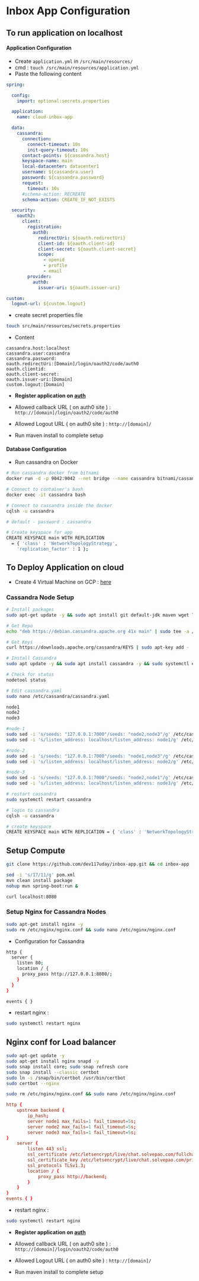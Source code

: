 # Inbox App Configuration

## To run application on localhost

#### Application Configuration

- Create `application.yml` in `/src/main/resources/`
- cmd : `touch /src/main/resources/application.yml`
- Paste the following content

```yml
spring:

  config:
    import: optional:secrets.properties

  application:
    name: cloud-inbox-app

  data:
    cassandra:
      connection:
        connect-timeout: 10s
        init-query-timeout: 10s
      contact-points: ${cassandra.host}
      keyspace-name: main
      local-datacenter: datacenter1
      username: ${cassandra.user}
      password: ${cassandra.password}
      request:
        timeout: 10s
      #schema-action: RECREATE
      schema-action: CREATE_IF_NOT_EXISTS

  security:
    oauth2:
      client:
        registration:
          auth0:
            redirectUri: ${oauth.redirectUri}
            client-id: ${oauth.client-id}
            client-secret: ${oauth.client-secret}
            scope:
              - openid
              - profile
              - email
        provider:
          auth0:
            issuer-uri: ${oauth.issuer-uri}

custom:
  logout-url: ${custom.logout}
```

- create secret properties file
```bash
touch src/main/resources/secrets.properties
```

- Content

```properties
cassandra.host:localhost
cassandra.user:cassandra
cassandra.password:
oauth.redirectUri:[Domain]/login/oauth2/code/auth0
oauth.clientid:
oauth.client-secret:
oauth.issuer-uri:[Domain]
custom.logout:[Domain]
```

- **Register application on [auth](https://auth0.com/)**

- Allowed callback URL ( on auth0 site ) : `http://[domain]/login/oauth2/code/auth0`
- Allowed Logout URL ( on auth0 site  ) : `http://[domain]/`
- Run maven install to complete setup

#### Database Configuration

- Run cassandra on Docker

```bash
# Run cassandra docker from bitnami
docker run -d -p 9042:9042 --net bridge --name cassandra bitnami/cassandra:latest

# Connect to container's bash
docker exec -it cassandra bash

# Connect to cassandra inside the docker
cqlsh -u cassandra

# default - password : cassandra

# Create keyspace for app
CREATE KEYSPACE main WITH REPLICATION 
  = { 'class' : 'NetworkTopologyStrategy', 
    'replication_factor' : 1 };
```

## To Deploy Application on cloud

- Create 4 Virtual Machine on GCP : [here](./gcp.md)

### Cassandra Node Setup

```bash
# Install packages
sudo apt-get update -y && sudo apt install git default-jdk maven wget lsof htop -y 

# Get Repo
echo "deb https://debian.cassandra.apache.org 41x main" | sudo tee -a /etc/apt/sources.list.d/cassandra.sources.list

# Get Keys
curl https://downloads.apache.org/cassandra/KEYS | sudo apt-key add -

# Install Cassandra
sudo apt update -y && sudo apt install cassandra -y && sudo systemctl enable cassandra && sudo systemctl start cassandra 

# Check for status
nodetool status

# Edit cassandra.yaml
sudo nano /etc/cassandra/cassandra.yaml

node1
node2
node3

#node-1
sudo sed -i 's/seeds: "127.0.0.1:7000"/seeds: "node2,node3"/g' /etc/cassandra/cassandra.yaml
sudo sed -i 's/listen_address: localhost/listen_address: node1/g' /etc/cassandra/cassandra.yaml

#node-2
sudo sed -i 's/seeds: "127.0.0.1:7000"/seeds: "node1,node3"/g' /etc/cassandra/cassandra.yaml
sudo sed -i 's/listen_address: localhost/listen_address: node2/g' /etc/cassandra/cassandra.yaml

#node-3
sudo sed -i 's/seeds: "127.0.0.1:7000"/seeds: "node2,node1"/g' /etc/cassandra/cassandra.yaml
sudo sed -i 's/listen_address: localhost/listen_address: node3/g' /etc/cassandra/cassandra.yaml

# restart cassandra
sudo systemctl restart cassandra 

# login to cassandra
cqlsh -u cassandra

# create keyspace
CREATE KEYSPACE main WITH REPLICATION = { 'class' : 'NetworkTopologyStrategy', 'replication_factor' : 2 };

```

## Setup Compute

```bash
git clone https://github.com/dev117uday/inbox-app.git && cd inbox-app

sed -i 's/17/11/g' pom.xml 
mvn clean install package
nohup mvn spring-boot:run &

curl localhost:8080
```

### Setup Nginx for Cassandra Nodes

```bash
sudo apt-get install nginx -y
sudo rm /etc/nginx/nginx.conf && sudo nano /etc/nginx/nginx.conf
```

- Configuration for Cassandra

```bash
http {
  server {
    listen 80;
    location / {
      proxy_pass http://127.0.0.1:8080/;
    }
  }
}

events { }
```

- restart nginx : 
```bash
sudo systemctl restart nginx
```

## Nginx conf for Load balancer

```bash
sudo apt-get update -y
sudo apt-get install nginx snapd -y
sudo snap install core; sudo snap refresh core
sudo snap install --classic certbot
sudo ln -s /snap/bin/certbot /usr/bin/certbot
sudo certbot --nginx

sudo rm /etc/nginx/nginx.conf && sudo nano /etc/nginx/nginx.conf
```

```conf
http {
    upstream backend {
        ip_hash;
        server node1 max_fails=1 fail_timeout=5s;
        server node2 max_fails=1 fail_timeout=5s;
        server node3 max_fails=1 fail_timeout=5s;
}    
    server {
        listen 443 ssl;
        ssl_certificate /etc/letsencrypt/live/chat.solvepao.com/fullchain.pem;
        ssl_certificate_key /etc/letsencrypt/live/chat.solvepao.com/privkey.pem;
        ssl_protocols TLSv1.3;
        location / {
            proxy_pass http://backend;         
        }
    }
}
events { }
```

- restart nginx : 

```bash
sudo systemctl restart nginx
```

- **Register application on [auth](https://auth0.com/)**

- Allowed callback URL ( on auth0 site ) : `http://[domain]/login/oauth2/code/auth0`
- Allowed Logout URL ( on auth0 site  ) : `http://[domain]/`
- Run maven install to complete setup